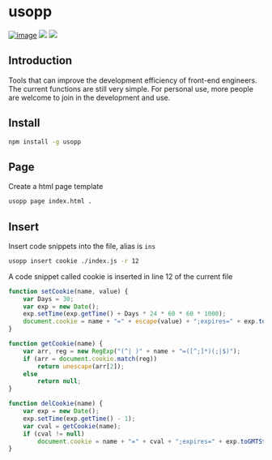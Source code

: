 # usopp

[![image](https://img.shields.io/npm/v/usopp.svg)](https://www.npmjs.com/package/usopp)
[![](https://img.shields.io/npm/l/usopp.svg)](https://www.npmjs.com/package/usopp)
[![](https://img.shields.io/github/issues/everygit/usopp)](https://github.com/everygit/usopp/issues)

## Introduction

Tools that can improve the development efficiency of front-end engineers. The current functions are still very simple. For personal use, more people are welcome to join in the development and use.

## Install

```sh
npm install -g usopp
```

## Page

Create a html page template

```sh
usopp page index.html .
```

## Insert

Insert code snippets into the file, alias is `ins`

```sh
usopp insert cookie ./index.js -r 12
```

A code snippet called cookie is inserted in line 12 of the current file

```js
function setCookie(name, value) {
    var Days = 30;
    var exp = new Date();
    exp.setTime(exp.getTime() + Days * 24 * 60 * 60 * 1000);
    document.cookie = name + "=" + escape(value) + ";expires=" + exp.toGMTString();
}

function getCookie(name) {
    var arr, reg = new RegExp("(^| )" + name + "=([^;]*)(;|$)");
    if (arr = document.cookie.match(reg))
        return unescape(arr[2]);
    else
        return null;
}

function delCookie(name) {
    var exp = new Date();
    exp.setTime(exp.getTime() - 1);
    var cval = getCookie(name);
    if (cval != null)
        document.cookie = name + "=" + cval + ";expires=" + exp.toGMTString();
}
```